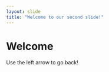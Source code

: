 ```yaml
---
layout: slide
title: "Welcome to our second slide!"
---
```

# Welcome
Use the left arrow to go back!
